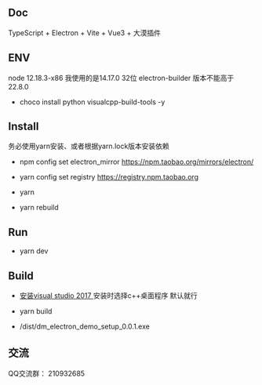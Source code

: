 ## Doc

TypeScript + Electron + Vite + Vue3 + 大漠插件

## ENV

node 12.18.3-x86  我使用的是14.17.0 32位
electron-builder 版本不能高于 22.8.0
- choco install python visualcpp-build-tools -y

## Install

务必使用yarn安装、或者根据yarn.lock版本安装依赖
- npm config set electron_mirror https://npm.taobao.org/mirrors/electron/
- yarn config set registry https://registry.npm.taobao.org

- yarn

- yarn rebuild

## Run

- yarn dev

## Build
- [安装visual studio 2017 ](https://my.visualstudio.com/Downloads?q=visual%20studio%202017%20version%2015.9) 安装时选择c++桌面程序  默认就行
- yarn build

- /dist/dm_electron_demo_setup_0.0.1.exe

## 交流

QQ交流群： 210932685